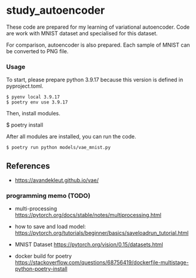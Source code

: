 # study_autoencoder

These code are prepared for my learning of variational autoencoder.
Code are work with MNIST dataset and specialised for this dataset.

For comparison, autoencoder is also prepared. Each sample of MNIST can be converted to PNG file.


### Usage 

To start, please prepare python 3.9.17 because this version is defined in pyproject.toml.

```
$ pyenv local 3.9.17
$ poetry env use 3.9.17
```

Then, install modules.

$ poetry install

After all modules are installed, you can run the code.

```
$ poetry run python models/vae_mnist.py
```


## References


- https://avandekleut.github.io/vae/

### programming memo (TODO)

- multi-processing
  https://pytorch.org/docs/stable/notes/multiprocessing.html

- how to save and load model:
  https://pytorch.org/tutorials/beginner/basics/saveloadrun_tutorial.html

- MNIST Dataset
  https://pytorch.org/vision/0.15/datasets.html

- docker build for poetry
  https://stackoverflow.com/questions/68756419/dockerfile-multistage-python-poetry-install

  